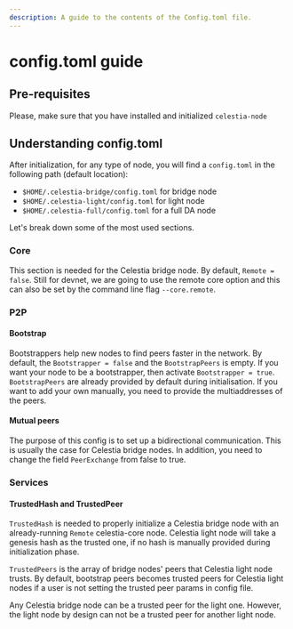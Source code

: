 ```yaml
---
description: A guide to the contents of the Config.toml file.
---
```


# config.toml guide

## Pre-requisites

Please, make sure that you have installed and initialized `celestia-node`

## Understanding config.toml

After initialization, for any type of node, you will find a
`config.toml` in the following path (default location):

- `$HOME/.celestia-bridge/config.toml` for bridge node
- `$HOME/.celestia-light/config.toml` for light node
- `$HOME/.celestia-full/config.toml` for a full DA node

Let's break down some of the most used sections.

### Core

This section is needed for the Celestia bridge node.
By default, `Remote = false`. Still for devnet, we are going
to use the remote core option and this can also be set
by the command line flag `--core.remote`.

### P2P

#### Bootstrap

Bootstrappers help new nodes to find peers faster in the network.
By default, the `Bootstrapper = false` and the `BootstrapPeers` is empty.
If you want your node to be a bootstrapper, then activate `Bootstrapper = true`.
`BootstrapPeers` are already provided by default during initialisation.
If you want to add your own manually, you need to provide the
multiaddresses of the peers.

#### Mutual peers

The purpose of this config is to set up a bidirectional communication.
This is usually the case for Celestia bridge nodes. In addition, you
need to change the field `PeerExchange` from false to true.

### Services

#### TrustedHash and TrustedPeer

`TrustedHash` is needed to properly initialize a Celestia bridge
node with an already-running `Remote` celestia-core node. Celestia
light node will take a genesis hash as the trusted one, if no hash
is manually provided during initialization phase.

`TrustedPeers` is the array of bridge nodes' peers that Celestia
light node trusts. By default, bootstrap peers becomes trusted peers
for Celestia light nodes if a user is not setting the trusted peer params
in config file.

Any Celestia bridge node can be a trusted peer for the light one. However,
the light node by design can not be a trusted peer for another light node.
